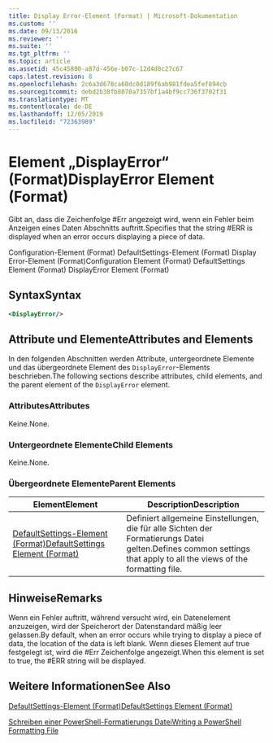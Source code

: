 ```yaml
---
title: Display Error-Element (Format) | Microsoft-Dokumentation
ms.custom: ''
ms.date: 09/13/2016
ms.reviewer: ''
ms.suite: ''
ms.tgt_pltfrm: ''
ms.topic: article
ms.assetid: 45c45800-a87d-456e-b07c-12d4d8c27c67
caps.latest.revision: 8
ms.openlocfilehash: 2c6a3d678ca68dc0d189f6ab981fdea5fef894cb
ms.sourcegitcommit: debd2b38fb8070a7357bf1a4bf9cc736f3702f31
ms.translationtype: MT
ms.contentlocale: de-DE
ms.lasthandoff: 12/05/2019
ms.locfileid: "72363989"
---
```

# <a name="displayerror-element-format"></a><span data-ttu-id="a54e2-102">Element „DisplayError“ (Format)</span><span class="sxs-lookup"><span data-stu-id="a54e2-102">DisplayError Element (Format)</span></span>

<span data-ttu-id="a54e2-103">Gibt an, dass die Zeichenfolge #Err angezeigt wird, wenn ein Fehler beim Anzeigen eines Daten Abschnitts auftritt.</span><span class="sxs-lookup"><span data-stu-id="a54e2-103">Specifies that the string #ERR is displayed when an error occurs displaying a piece of data.</span></span>

<span data-ttu-id="a54e2-104">Configuration-Element (Format) DefaultSettings-Element (Format) Display Error-Element (Format)</span><span class="sxs-lookup"><span data-stu-id="a54e2-104">Configuration Element (Format) DefaultSettings Element (Format) DisplayError Element (Format)</span></span>

## <a name="syntax"></a><span data-ttu-id="a54e2-105">Syntax</span><span class="sxs-lookup"><span data-stu-id="a54e2-105">Syntax</span></span>

```xml
<DisplayError/>
```

## <a name="attributes-and-elements"></a><span data-ttu-id="a54e2-106">Attribute und Elemente</span><span class="sxs-lookup"><span data-stu-id="a54e2-106">Attributes and Elements</span></span>

<span data-ttu-id="a54e2-107">In den folgenden Abschnitten werden Attribute, untergeordnete Elemente und das übergeordnete Element des `DisplayError`-Elements beschrieben.</span><span class="sxs-lookup"><span data-stu-id="a54e2-107">The following sections describe attributes, child elements, and the parent element of the `DisplayError` element.</span></span>

### <a name="attributes"></a><span data-ttu-id="a54e2-108">Attributes</span><span class="sxs-lookup"><span data-stu-id="a54e2-108">Attributes</span></span>

<span data-ttu-id="a54e2-109">Keine.</span><span class="sxs-lookup"><span data-stu-id="a54e2-109">None.</span></span>

### <a name="child-elements"></a><span data-ttu-id="a54e2-110">Untergeordnete Elemente</span><span class="sxs-lookup"><span data-stu-id="a54e2-110">Child Elements</span></span>

<span data-ttu-id="a54e2-111">Keine.</span><span class="sxs-lookup"><span data-stu-id="a54e2-111">None.</span></span>

### <a name="parent-elements"></a><span data-ttu-id="a54e2-112">Übergeordnete Elemente</span><span class="sxs-lookup"><span data-stu-id="a54e2-112">Parent Elements</span></span>

|<span data-ttu-id="a54e2-113">Element</span><span class="sxs-lookup"><span data-stu-id="a54e2-113">Element</span></span>|<span data-ttu-id="a54e2-114">Description</span><span class="sxs-lookup"><span data-stu-id="a54e2-114">Description</span></span>|
|-------------|-----------------|
|[<span data-ttu-id="a54e2-115">DefaultSettings-Element (Format)</span><span class="sxs-lookup"><span data-stu-id="a54e2-115">DefaultSettings Element (Format)</span></span>](./defaultsettings-element-format.md)|<span data-ttu-id="a54e2-116">Definiert allgemeine Einstellungen, die für alle Sichten der Formatierungs Datei gelten.</span><span class="sxs-lookup"><span data-stu-id="a54e2-116">Defines common settings that apply to all the views of the formatting file.</span></span>|

## <a name="remarks"></a><span data-ttu-id="a54e2-117">Hinweise</span><span class="sxs-lookup"><span data-stu-id="a54e2-117">Remarks</span></span>

<span data-ttu-id="a54e2-118">Wenn ein Fehler auftritt, während versucht wird, ein Datenelement anzuzeigen, wird der Speicherort der Datenstandard mäßig leer gelassen.</span><span class="sxs-lookup"><span data-stu-id="a54e2-118">By default, when an error occurs while trying to display a piece of data, the location of the data is left blank.</span></span> <span data-ttu-id="a54e2-119">Wenn dieses Element auf true festgelegt ist, wird die #Err Zeichenfolge angezeigt.</span><span class="sxs-lookup"><span data-stu-id="a54e2-119">When this element is set to true, the #ERR string will be displayed.</span></span>

## <a name="see-also"></a><span data-ttu-id="a54e2-120">Weitere Informationen</span><span class="sxs-lookup"><span data-stu-id="a54e2-120">See Also</span></span>

[<span data-ttu-id="a54e2-121">DefaultSettings-Element (Format)</span><span class="sxs-lookup"><span data-stu-id="a54e2-121">DefaultSettings Element (Format)</span></span>](./defaultsettings-element-format.md)

[<span data-ttu-id="a54e2-122">Schreiben einer PowerShell-Formatierungs Datei</span><span class="sxs-lookup"><span data-stu-id="a54e2-122">Writing a PowerShell Formatting File</span></span>](./writing-a-powershell-formatting-file.md)
